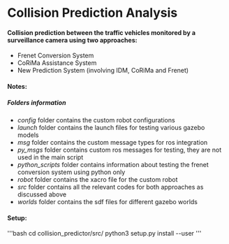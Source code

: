 # Collision Prediction Analysis

#### Collision prediction between the traffic vehicles monitored by a surveillance camera using two approaches:
* Frenet Conversion System
* CoRiMa Assistance System
* New Prediction System (involving IDM, CoRiMa and Frenet) 

#### Notes:
##### Folders information
* *config* folder contains the custom robot configurations
* *launch* folder contains the launch files for testing various gazebo models
* *msg* folder contains the custom message types for ros integration
* *py_msgs* folder contains custom ros messages for testing, they are not used in the main script
* *python_scripts* folder contains information about testing the frenet conversion system using python only
* *robot* folder contains the xacro file for the custom robot
* *src* folder contains all the relevant codes for both approaches as discussed above
* *worlds* folder contains the sdf files for different gazebo worlds

#### Setup:

'''bash
cd collision_predictor/src/
python3 setup.py install --user
'''